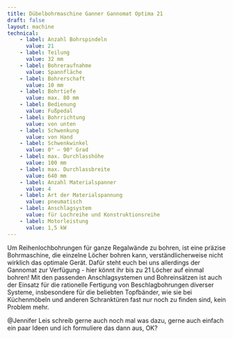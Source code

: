 ```yaml
---
title: Dübelbohrmaschine Ganner Gannomat Optima 21
draft: false
layout: machine
technical:
    - label: Anzahl Bohrspindeln
      value: 21
    - label: Teilung
      value: 32 mm
    - label: Bohreraufnahme
      value: Spannfläche
    - label: Bohrerschaft
      value: 10 mm
    - label: Bohrtiefe
      value: max. 80 mm
    - label: Bedienung
      value: Fußpedal
    - label: Bohrrichtung
      value: von unten
    - label: Schwenkung
      value: von Hand
    - label: Schwenkwinkel
      value: 0° – 90° Grad
    - label: max. Durchlasshöhe
      value: 100 mm
    - label: max. Durchlassbreite
      value: 640 mm
    - label: Anzahl Materialspanner
      value: 4
    - label: Art der Materialspannung
      value: pneumatisch
    - label: Anschlagsystem
      value: für Lochreihe und Konstruktionsreihe
    - label: Motorleistung
      value: 1,5 kW
---
```


Um Reihenlochbohrungen für ganze Regalwände zu bohren, ist eine präzise Bohrmaschine, die einzelne Löcher bohren kann, verständlicherweise nicht wirklich das optimale Gerät. Dafür steht euch bei uns allerdings der Gannomat zur Verfügung - hier könnt ihr bis zu 21 Löcher auf einmal bohren! Mit den passenden Anschlagsystemen und Bohreinsätzen ist auch der Einsatz für die rationelle Fertigung von Beschlagbohrungen diverser Systeme, insbesondere für die beliebten Topfbänder, wie sie bei Küchenmöbeln und anderen Schranktüren fast nur noch zu finden sind, kein Problem mehr.

@Jennifer Leis schreib gerne auch noch mal was dazu, gerne auch einfach ein paar Ideen und ich formuliere das dann aus, OK?
